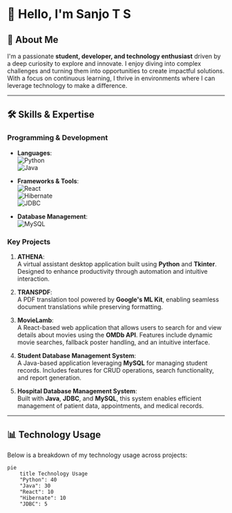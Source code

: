 # 👋 Hello, I'm **Sanjo T S**  

## 🚀 About Me  
I'm a passionate **student, developer, and technology enthusiast** driven by a deep curiosity to explore and innovate. I enjoy diving into complex challenges and turning them into opportunities to create impactful solutions. With a focus on continuous learning, I thrive in environments where I can leverage technology to make a difference.

---

## 🛠️ Skills & Expertise  

### Programming & Development  
- **Languages**:  
  ![Python](https://img.shields.io/badge/Python-Expert-blue)  
  ![Java](https://img.shields.io/badge/Java-Intermediate-orange)  

- **Frameworks & Tools**:  
  ![React](https://img.shields.io/badge/React-Beginner-brightblue)  
  ![Hibernate](https://img.shields.io/badge/Hibernate-ORM-brightgreen)  
  ![JDBC](https://img.shields.io/badge/JDBC-Database-blue)  

- **Database Management**:  
  ![MySQL](https://img.shields.io/badge/MySQL-Relational-orange)  

### Key Projects  
1. **ATHENA**:  
   A virtual assistant desktop application built using **Python** and **Tkinter**. Designed to enhance productivity through automation and intuitive interaction.  

2. **TRANSPDF**:  
   A PDF translation tool powered by **Google's ML Kit**, enabling seamless document translations while preserving formatting.  

3. **MovieLamb**:  
   A React-based web application that allows users to search for and view details about movies using the **OMDb API**. Features include dynamic movie searches, fallback poster handling, and an intuitive interface.

4. **Student Database Management System**:  
   A Java-based application leveraging **MySQL** for managing student records. Includes features for CRUD operations, search functionality, and report generation.

5. **Hospital Database Management System**:  
   Built with **Java**, **JDBC**, and **MySQL**, this system enables efficient management of patient data, appointments, and medical records.

---

## 📊 Technology Usage  

Below is a breakdown of my technology usage across projects:  

```mermaid
pie
    title Technology Usage
    "Python": 40
    "Java": 30
    "React": 10
    "Hibernate": 10
    "JDBC": 5
